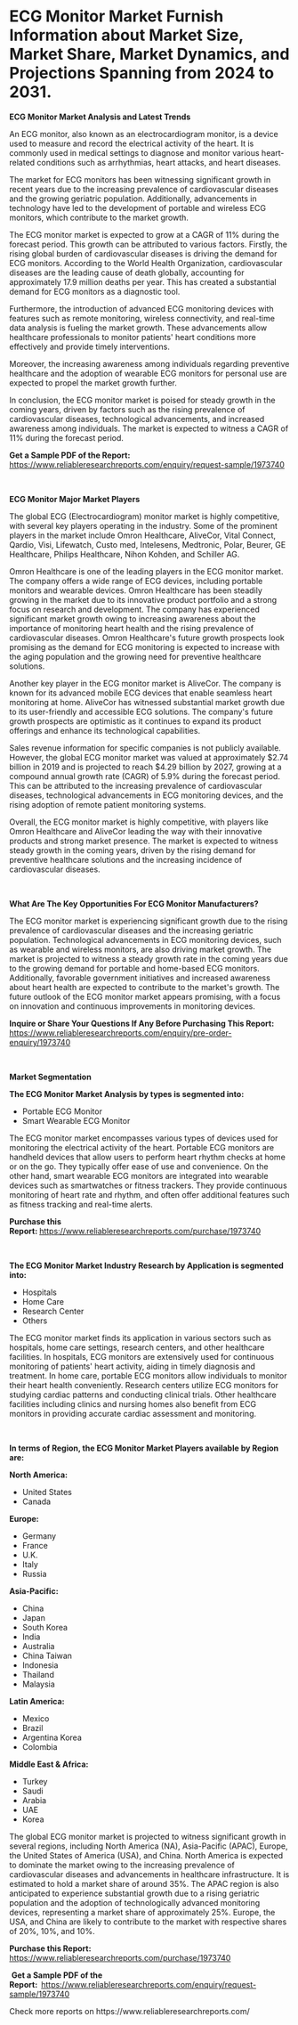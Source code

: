 <p><h1>ECG Monitor Market Furnish Information about Market Size, Market Share, Market Dynamics, and Projections Spanning from 2024 to 2031.</h1></p><p><strong>ECG Monitor Market Analysis and Latest Trends</strong></p>
<p><p>An ECG monitor, also known as an electrocardiogram monitor, is a device used to measure and record the electrical activity of the heart. It is commonly used in medical settings to diagnose and monitor various heart-related conditions such as arrhythmias, heart attacks, and heart diseases.</p><p>The market for ECG monitors has been witnessing significant growth in recent years due to the increasing prevalence of cardiovascular diseases and the growing geriatric population. Additionally, advancements in technology have led to the development of portable and wireless ECG monitors, which contribute to the market growth.</p><p>The ECG monitor market is expected to grow at a CAGR of 11% during the forecast period. This growth can be attributed to various factors. Firstly, the rising global burden of cardiovascular diseases is driving the demand for ECG monitors. According to the World Health Organization, cardiovascular diseases are the leading cause of death globally, accounting for approximately 17.9 million deaths per year. This has created a substantial demand for ECG monitors as a diagnostic tool.</p><p>Furthermore, the introduction of advanced ECG monitoring devices with features such as remote monitoring, wireless connectivity, and real-time data analysis is fueling the market growth. These advancements allow healthcare professionals to monitor patients' heart conditions more effectively and provide timely interventions.</p><p>Moreover, the increasing awareness among individuals regarding preventive healthcare and the adoption of wearable ECG monitors for personal use are expected to propel the market growth further.</p><p>In conclusion, the ECG monitor market is poised for steady growth in the coming years, driven by factors such as the rising prevalence of cardiovascular diseases, technological advancements, and increased awareness among individuals. The market is expected to witness a CAGR of 11% during the forecast period.</p></p>
<p><strong>Get a Sample PDF of the Report:&nbsp;</strong> <a href="https://www.reliableresearchreports.com/enquiry/request-sample/1973740">https://www.reliableresearchreports.com/enquiry/request-sample/1973740</a></p>
<p>&nbsp;</p>
<p><strong>ECG Monitor Major Market Players</strong></p>
<p><p>The global ECG (Electrocardiogram) monitor market is highly competitive, with several key players operating in the industry. Some of the prominent players in the market include Omron Healthcare, AliveCor, Vital Connect, Qardio, Visi, Lifewatch, Custo med, Intelesens, Medtronic, Polar, Beurer, GE Healthcare, Philips Healthcare, Nihon Kohden, and Schiller AG.</p><p>Omron Healthcare is one of the leading players in the ECG monitor market. The company offers a wide range of ECG devices, including portable monitors and wearable devices. Omron Healthcare has been steadily growing in the market due to its innovative product portfolio and a strong focus on research and development. The company has experienced significant market growth owing to increasing awareness about the importance of monitoring heart health and the rising prevalence of cardiovascular diseases. Omron Healthcare's future growth prospects look promising as the demand for ECG monitoring is expected to increase with the aging population and the growing need for preventive healthcare solutions.</p><p>Another key player in the ECG monitor market is AliveCor. The company is known for its advanced mobile ECG devices that enable seamless heart monitoring at home. AliveCor has witnessed substantial market growth due to its user-friendly and accessible ECG solutions. The company's future growth prospects are optimistic as it continues to expand its product offerings and enhance its technological capabilities.</p><p>Sales revenue information for specific companies is not publicly available. However, the global ECG monitor market was valued at approximately $2.74 billion in 2019 and is projected to reach $4.29 billion by 2027, growing at a compound annual growth rate (CAGR) of 5.9% during the forecast period. This can be attributed to the increasing prevalence of cardiovascular diseases, technological advancements in ECG monitoring devices, and the rising adoption of remote patient monitoring systems.</p><p>Overall, the ECG monitor market is highly competitive, with players like Omron Healthcare and AliveCor leading the way with their innovative products and strong market presence. The market is expected to witness steady growth in the coming years, driven by the rising demand for preventive healthcare solutions and the increasing incidence of cardiovascular diseases.</p></p>
<p>&nbsp;</p>
<p><strong>What Are The Key Opportunities For ECG Monitor Manufacturers?</strong></p>
<p><p>The ECG monitor market is experiencing significant growth due to the rising prevalence of cardiovascular diseases and the increasing geriatric population. Technological advancements in ECG monitoring devices, such as wearable and wireless monitors, are also driving market growth. The market is projected to witness a steady growth rate in the coming years due to the growing demand for portable and home-based ECG monitors. Additionally, favorable government initiatives and increased awareness about heart health are expected to contribute to the market's growth. The future outlook of the ECG monitor market appears promising, with a focus on innovation and continuous improvements in monitoring devices.</p></p>
<p><strong>Inquire or Share Your Questions If Any Before Purchasing This Report:</strong> <a href="https://www.reliableresearchreports.com/enquiry/pre-order-enquiry/1973740">https://www.reliableresearchreports.com/enquiry/pre-order-enquiry/1973740</a></p>
<p>&nbsp;</p>
<p><strong>Market Segmentation</strong></p>
<p><strong>The ECG Monitor Market Analysis by types is segmented into:</strong></p>
<p><ul><li>Portable ECG Monitor</li><li>Smart Wearable ECG Monitor</li></ul></p>
<p><p>The ECG monitor market encompasses various types of devices used for monitoring the electrical activity of the heart. Portable ECG monitors are handheld devices that allow users to perform heart rhythm checks at home or on the go. They typically offer ease of use and convenience. On the other hand, smart wearable ECG monitors are integrated into wearable devices such as smartwatches or fitness trackers. They provide continuous monitoring of heart rate and rhythm, and often offer additional features such as fitness tracking and real-time alerts.</p></p>
<p><strong>Purchase this Report:&nbsp;</strong><a href="https://www.reliableresearchreports.com/purchase/1973740">https://www.reliableresearchreports.com/purchase/1973740</a></p>
<p>&nbsp;</p>
<p><strong>The ECG Monitor Market Industry Research by Application is segmented into:</strong></p>
<p><ul><li>Hospitals</li><li>Home Care</li><li>Research Center</li><li>Others</li></ul></p>
<p><p>The ECG monitor market finds its application in various sectors such as hospitals, home care settings, research centers, and other healthcare facilities. In hospitals, ECG monitors are extensively used for continuous monitoring of patients' heart activity, aiding in timely diagnosis and treatment. In home care, portable ECG monitors allow individuals to monitor their heart health conveniently. Research centers utilize ECG monitors for studying cardiac patterns and conducting clinical trials. Other healthcare facilities including clinics and nursing homes also benefit from ECG monitors in providing accurate cardiac assessment and monitoring.</p></p>
<p>&nbsp;</p>
<p><strong>In terms of Region, the ECG Monitor Market Players available by Region are:</strong></p>
<p>
    <p> <strong> North America: </strong>
        <ul>
            <li>United States</li>
            <li>Canada</li>
        </ul>
        </p> 
    <p> <strong> Europe: </strong>
        <ul>
            <li>Germany</li>
            <li>France</li>
            <li>U.K.</li>
            <li>Italy</li>
            <li>Russia</li>
        </ul>
        </p> 
    <p> <strong> Asia-Pacific: </strong>
        <ul>
            <li>China</li>
            <li>Japan</li>
            <li>South Korea</li>
            <li>India</li>
            <li>Australia</li>
            <li>China Taiwan</li>
            <li>Indonesia</li>
            <li>Thailand</li>
            <li>Malaysia</li>
        </ul>
        </p> 
    <p> <strong> Latin America: </strong>
        <ul>
            <li>Mexico</li>
            <li>Brazil</li>
            <li>Argentina Korea</li>
            <li>Colombia</li>
        </ul>
        </p> 
    <p> <strong> Middle East & Africa: </strong>
        <ul>
            <li>Turkey</li>
            <li>Saudi</li>
            <li>Arabia</li>
            <li>UAE</li>
            <li>Korea</li>
        </ul>
    </p>
    </p>
<p><p>The global ECG monitor market is projected to witness significant growth in several regions, including North America (NA), Asia-Pacific (APAC), Europe, the United States of America (USA), and China. North America is expected to dominate the market owing to the increasing prevalence of cardiovascular diseases and advancements in healthcare infrastructure. It is estimated to hold a market share of around 35%. The APAC region is also anticipated to experience substantial growth due to a rising geriatric population and the adoption of technologically advanced monitoring devices, representing a market share of approximately 25%. Europe, the USA, and China are likely to contribute to the market with respective shares of 20%, 10%, and 10%.</p></p>
<p><strong>Purchase this Report: </strong><a href="https://www.reliableresearchreports.com/purchase/1973740">https://www.reliableresearchreports.com/purchase/1973740</a></p>
<p>&nbsp;<strong>Get a Sample PDF of the Report:&nbsp;&nbsp;</strong><a href="https://www.reliableresearchreports.com/enquiry/request-sample/1973740">https://www.reliableresearchreports.com/enquiry/request-sample/1973740</a></p>
<p><strong></strong></p>
<p>Check more reports on https://www.reliableresearchreports.com/</p>